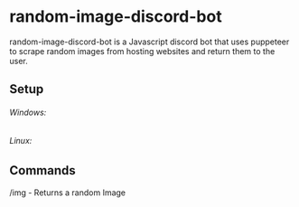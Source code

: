 # random-image-discord-bot
random-image-discord-bot is a Javascript discord bot that uses puppeteer to scrape random images from hosting websites and return them to the user.

## Setup
###### Windows:
[^1]: Download the latest EXE file from Releases
[^2]: Put the EXE file in an empty folder
[^3]: Run the EXE (This will start the auto configurator, and generate the nessisary files)
[^4]: Open the config.json file and add your bot token
[^5]: Run The EXE again

###### Linux: 

## Commands
/img  - Returns a random Image

## 

